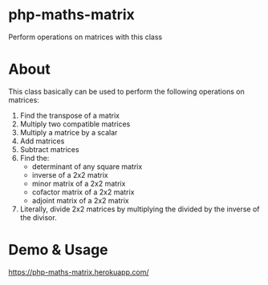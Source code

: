 # php-maths-matrix
Perform operations on matrices with this class
<div>
			<h1>About</h1>
			<div>This class basically can be used to perform the following operations on matrices:</div>
			<ol>
				<li>Find the transpose of a matrix</li>
				<li>Multiply two compatible matrices</li>
				<li>Multiply a matrice by a scalar</li>
				<li>Add matrices</li>
				<li>Subtract matrices</li>
				<li>Find the:
					<ul>
						<li>determinant of any square matrix</li>
						<li>inverse of a 2x2 matrix</li>
						<li>minor matrix of a 2x2 matrix</li>
						<li>cofactor matrix of a 2x2 matrix</li>
						<li>adjoint matrix of a 2x2 matrix</li>
					</ul>
				<li>Literally, divide 2x2 matrices by multiplying the divided by the inverse of the divisor.</li>
			</ol>
		</div>
<h1>Demo & Usage</h1>
<a href="https://php-maths-matrix.herokuapp.com/">https://php-maths-matrix.herokuapp.com/</a>
